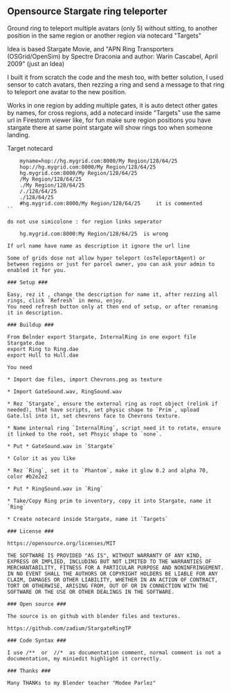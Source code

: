 ## Opensource Stargate ring teleporter ##

Ground ring to teleport multiple avatars (only 5) without sitting, to another position in the same region or another region via notecard "Targets"

Idea is based Stargate Movie, and "APN Ring Transporters (OSGrid/OpenSim) by Spectre Draconia and author: Warin Cascabel, April 2009" (just an Idea)

I built it from scratch the code and the mesh too, with better solution, I used sensor to catch avatars, then rezzing a ring and send a message to that ring to teleport one avatar to the new position.

Works in one region by adding multiple gates, it is auto detect other gates by names,
for cross regions, add a notecard inside "Targets" use the same url in Firestorm viewer like, for fun make sure region positions you have stargate there at same point stargate will show rings too when someone landing.

Target notecard
```
    myname=hop://hg.mygrid.com:8000/My Region/128/64/25
    hop://hg.mygrid.com:8000/My Region/128/64/25
    hg.mygrid.com:8000/My Region/128/64/25
    /My Region/128/64/25
    ./My Region/128/64/25
    /./128/64/25
    ./128/64/25
    #hg.mygrid.com:8000/My Region/128/64/25     it is commented
``

do not use simicolone : for region links seperator

    hg.mygrid.com:8000:My Region/128/64/25  is wrong

If url name have name as description it ignore the url line

Some of grids dose not allow hyper teleport (osTeleportAgent) or between regions or just for parcel owner, you can ask your admin to enabled it for you.

### Setup ###

Easy, rez it , change the description for name it, after rezzing all rings, click `Refresh` in menu, enjoy.
You need refresh button only at then end of setup, or after renaming it in description.

### Buildup ###

From Belnder export Stargate, InternalRing in one export file Stargate.dae
export Ring to Ring.dae
export Hull to Hull.dae

You need

* Import dae files, import Chevrons.png as texture

* Import GateSound.wav, RingSound.wav

* Rez `Stargate`, ensure the external ring as root object (relink if needed), that have scripts, set physic shape to `Prim`, upload Gate.lsl into it, set chevrons face to Chevrons texture.

* Name internal ring `InternalRing`, script need it to rotate, ensure it linked to the root, set Phsyic shape to `none`.

* Put * GateSound.wav in `Stargate`

* Color it as you like

* Rez `Ring`, set it to `Phantom`, make it glow 0.2 and alpha 70, color #b2e2e2

* Put * RingSound.wav in `Ring`

* Take/Copy Ring prim to inventory, copy it into Stargate, name it `Ring`

* Create notecard inside Stargate, name it `Targets`

### License ###

https://opensource.org/licenses/MIT

THE SOFTWARE IS PROVIDED "AS IS", WITHOUT WARRANTY OF ANY KIND, EXPRESS OR IMPLIED, INCLUDING BUT NOT LIMITED TO THE WARRANTIES OF MERCHANTABILITY, FITNESS FOR A PARTICULAR PURPOSE AND NONINFRINGEMENT. IN NO EVENT SHALL THE AUTHORS OR COPYRIGHT HOLDERS BE LIABLE FOR ANY CLAIM, DAMAGES OR OTHER LIABILITY, WHETHER IN AN ACTION OF CONTRACT, TORT OR OTHERWISE, ARISING FROM, OUT OF OR IN CONNECTION WITH THE SOFTWARE OR THE USE OR OTHER DEALINGS IN THE SOFTWARE.

### Open source ###

The source is on github with blender files and textures.

https://github.com/zadium/StargateRingTP

### Code Syntax ###

I use /**  or  //*  as documentation comment, normal comment is not a documentation, my miniedit highlight it correctly.

### Thanks ###

Many THANKs to my Blender teacher "Modee Parlez"
